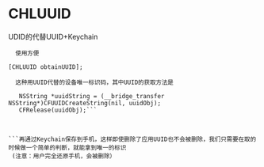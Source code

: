 # CHLUUID
UDID的代替UUID+Keychain

      使用方便
```[CHLUUID obtainUUID];```

      这种用UUID代替的设备唯一标识码，其中UUID的获取方法是

```CFUUIDRef uuidObj = CFUUIDCreate(nil);
   NSString *uuidString = (__bridge_transfer NSString*)CFUUIDCreateString(nil, uuidObj);
   CFRelease(uuidObj);```
  
      
      
```再通过Keychain保存到手机，这样即使删除了应用UUID也不会被删除，我们只需要在取的时候做一个简单的判断，就能拿到唯一的标识
 (注意：用户完全还原手机，会被删除）
      
